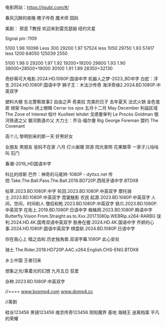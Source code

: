 电影网站：https://jisubt.com/#/

春风沉醉的夜晚
瞎子传奇
魔术师
囧妈

美剧：
邪恶
T教授
欢迎来到雷克瑟姆
纽约灾星


Signal pin :1109


5100  1.98  10098 Less 300
29200 1.97  57524 less 1050
29750 1.93  57417 less 1200
64050       125039     2550

5100  1.98 0
29200 1.97 1.92 19200+19200
29800 1.93 1.90 38000+28500+19000
30100 1.91 1.89 28350+32130



奇妙萌可大电影.2024.HD.1080P.国语中字
机器人之梦-2023_BD中字
白蛇：浮生.2024.HD.1080P.国语中字
狮子王：木法沙传奇
海洋奇缘2.2024.BD.1080P.中英双字


塑料大棚
东北警察故事2
自由之声
奇美拉
完美的日子
去年夏天
法式火锅
金色茧房
绑架 Rapito
闭上眼睛 Cerrar los ojos
五月十二月 May December
利益区域 The Zone of Interest
枯叶 Kuolleet lehdet
戈德曼审判 Le Procès Goldman
银河铁道之父 銀河鉄道の父
大力士：乔治·福尔曼 Big George Foreman
盟约 The Covenant






高个儿
黎明到来的那一天
好男好女

女朋友 男朋友
爸妈不在家
八月
灯火阑珊
郊游
阳光普照
花果飘零
一家子儿咕咕叫
石门



春潮-2019_HD国语中字



科比的缪斯
巴乔：神奇的马尾辫-1080P - dyttxz.net
传控.Take.The.Ball.Pass.The.Ball.2018.BD720P.西班牙语中字.BTDX8


枯草.2023.BD.1080P.中字
轮回.2023.BD.1080P.中英双字
摩托骑士.2023.BD.1080P.中英双字
霓裳魅影 
农民
起源.2023.BD.1080P.中英双字
人间，空间，时间和人 
僧侣和枪.2023.BD.1080P.中英双字
铁爪.2023.BD.1080P.中英双字
在街上.2019.BD.1080P.日语中字
蜘蛛网.2023.BD.1080P.韩语中字
Butterfly.Vision
From.Straight.as.to.Xxx.2017.1080p.WEBRip.x264-RARBG
误判.2024.HD.4K.国粤双语中英双字
胜券在握.2024.HD.4K.国语中字
乔妍的心事.2024.HD.1080P.国语中英双字
棋盘斩.2024.BD.1080P.日语中字

你在我心上
暗之齿轮.历史独角兽.双语字幕.1080P 
此心安处

骑士.The.Rider.2018.HD720P.AAC.x264.English.CHS-ENG.BTDX8


乡土中国
王者归来

想象之光/乘着光的幻想
九月五日
狂爱

杂种.2023.BD.1080P.中英双字


//====
www.boxmp4.com
www.domp4.cc


//美剧

硅谷123456
黑镜123456
维京传奇123456
阴阳魔界
基地
海贼王
迷离档案
平凡的荣耀